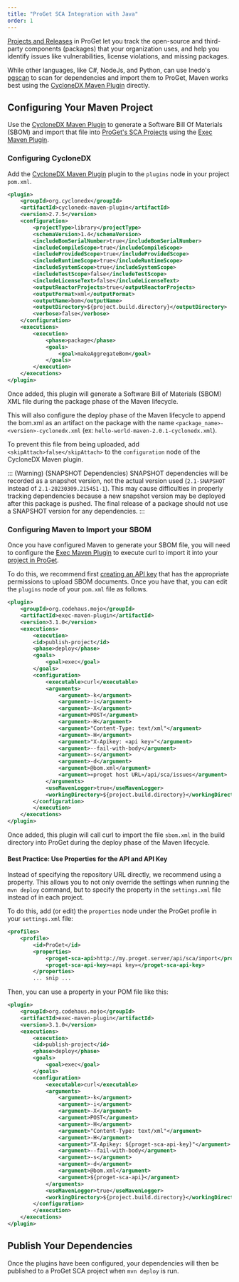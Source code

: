 ```yaml
---
title: "ProGet SCA Integration with Java"
order: 1
---
```


[Projects and Releases](/docs/proget/sca/builds) in ProGet let you track the open-source and third-party components (packages) that your organization uses, and help you identify issues like vulnerabilities, license violations, and missing packages.

While other languages, like C#, NodeJs, and Python, can use Inedo's [pgscan](https://github.com/inedo/pgscan) to scan for dependencies and import them to ProGet, Maven works best using the [CycloneDX Maven Plugin](https://github.com/CycloneDX/cyclonedx-maven-plugin) directly.

## Configuring Your Maven Project

Use the [CycloneDX Maven Plugin](https://github.com/CycloneDX/cyclonedx-maven-plugin) to generate a Software Bill Of Materials (SBOM) and import that file into [ProGet's SCA Projects](https://inedo.com/proget/software-composition-analysis) using the [Exec Maven Plugin](https://www.mojohaus.org/exec-maven-plugin/index.html).

### Configuring CycloneDX

Add the [CycloneDX Maven Plugin](https://github.com/CycloneDX/cyclonedx-maven-plugin) plugin to the `plugins` node in your project `pom.xml`.

```xml
<plugin>
	<groupId>org.cyclonedx</groupId>
	<artifactId>cyclonedx-maven-plugin</artifactId>
	<version>2.7.5</version>
	<configuration>
		<projectType>library</projectType>
		<schemaVersion>1.4</schemaVersion>
		<includeBomSerialNumber>true</includeBomSerialNumber>
		<includeCompileScope>true</includeCompileScope>
		<includeProvidedScope>true</includeProvidedScope>
		<includeRuntimeScope>true</includeRuntimeScope>
		<includeSystemScope>true</includeSystemScope>
		<includeTestScope>false</includeTestScope>
		<includeLicenseText>false</includeLicenseText>
		<outputReactorProjects>true</outputReactorProjects>
		<outputFormat>xml</outputFormat>
		<outputName>bom</outputName>
		<outputDirectory>${project.build.directory}</outputDirectory>
		<verbose>false</verbose>
	</configuration>
	<executions>
		<execution>
			<phase>package</phase>
			<goals>
				<goal>makeAggregateBom</goal>
			</goals>
		</execution>
	</executions>
</plugin>
```

Once added, this plugin will generate a Software Bill of Materials (SBOM) XML file during the package phase of the Maven lifecycle. 

This will also configure the deploy phase of the Maven lifecycle to append the bom.xml as an artifact on the package with the name `<package_name>-<version>-cyclonedx.xml` (ex: `hello-world-maven-2.0.1-cyclonedx.xml`).

To prevent this file from being uploaded, add `<skipAttach>false</skipAttach>` to the `configuration` node of the CycloneDX Maven plugin.

::: (Warning) (SNAPSHOT Dependencies)
SNAPSHOT dependencies will be recorded as a snapshot version, not the actual version used (`2.1-SNAPSHOT` instead of `2.1-20230309.215451-1`).  This may cause difficulties in properly tracking dependencies because a new snapshot version may be deployed after this package is pushed.  The final release of a package should not use a SNAPSHOT version for any dependencies.
:::

### Configuring Maven to Import your SBOM

Once you have configured Maven to generate your SBOM file, you will need to configure the [Exec Maven Plugin](https://www.mojohaus.org/exec-maven-plugin/index.html) to execute curl to import it into your [project in ProGet](/docs/proget/sca/builds).

To do this, we recommend first [creating an API key](/docs/proget/api/apikeys) that has the appropriate permissions to upload SBOM documents. Once you have that, you can edit the `plugins` node of your `pom.xml` file as follows.

```xml
<plugin>
	<groupId>org.codehaus.mojo</groupId>
	<artifactId>exec-maven-plugin</artifactId>
	<version>3.1.0</version>
	<executions>
		<execution>
		<id>publish-project</id>
		<phase>deploy</phase>
		<goals>
			<goal>exec</goal>
		</goals>
		<configuration>
			<executable>curl</executable>
			<arguments>
				<argument>-k</argument>
				<argument>-i</argument>
				<argument>-X</argument> 
				<argument>POST</argument> 
				<argument>-H</argument>
				<argument>"Content-Type: text/xml"</argument>
				<argument>-H</argument>
				<argument>"X-Apikey: «api key»"</argument>
				<argument>--fail-with-body</argument>
                <argument>-s</argument>
				<argument>-d</argument>
				<argument>@bom.xml</argument>
				<argument>«proget host URL»/api/sca/issues</argument>
			</arguments>
            <useMavenLogger>true</useMavenLogger>
			<workingDirectory>${project.build.directory}</workingDirectory>
		</configuration>
		</execution>
	</executions>
</plugin>
```

Once added, this plugin will call curl to import the file `sbom.xml` in the build directory into ProGet during the deploy phase of the Maven lifecycle. 

#### Best Practice: Use Properties for the API and API Key

Instead of specifying the repository URL directly, we recommend using a property. This allows you to not only override the settings when running the `mvn deploy` command, but to specify the property in the `settings.xml` file instead of in each project.

To do this, add (or edit) the `properties` node under the ProGet profile in your `settings.xml` file:

```xml
<profiles>
    <profile>
        <id>ProGet</id>
        <properties>
            <proget-sca-api>http://my.proget.server/api/sca/import</proget-sca-api>
	        <proget-sca-api-key>«api key»</proget-sca-api-key>
        </properties>
        ... snip ...
```

Then, you can use a property in your POM file like this:

```xml
<plugin>
	<groupId>org.codehaus.mojo</groupId>
	<artifactId>exec-maven-plugin</artifactId>
	<version>3.1.0</version>
	<executions>
		<execution>
		<id>publish-project</id>
		<phase>deploy</phase>
		<goals>
			<goal>exec</goal>
		</goals>
		<configuration>
			<executable>curl</executable>
			<arguments>
				<argument>-k</argument>
				<argument>-i</argument>
				<argument>-X</argument> 
				<argument>POST</argument> 
				<argument>-H</argument>
				<argument>"Content-Type: text/xml"</argument>
				<argument>-H</argument>
				<argument>"X-Apikey: ${proget-sca-api-key}"</argument>
				<argument>--fail-with-body</argument>
                <argument>-s</argument>
				<argument>-d</argument>
				<argument>@bom.xml</argument>
				<argument>${proget-sca-api}</argument>
			</arguments>
            <useMavenLogger>true</useMavenLogger>
			<workingDirectory>${project.build.directory}</workingDirectory>
		</configuration>
		</execution>
	</executions>
</plugin>
```

## Publish Your Dependencies

Once the plugins have been configured, your dependencies will then be published to a ProGet SCA project when `mvn deploy` is run.